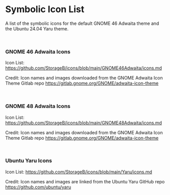 # Symbolic Icon List

A list of the symbolic icons for the default GNOME 46 Adwaita theme and the Ubuntu 24.04 Yaru theme.

<br>

### GNOME 46 Adwaita Icons

Icon List: https://github.com/StorageB/icons/blob/main/GNOME46Adwaita/icons.md

Credit: Icon names and images downloaded from the GNOME Adwaita Icon Theme Gitlab repo https://gitlab.gnome.org/GNOME/adwaita-icon-theme

<br>

### GNOME 48 Adwaita Icons

Icon List: https://github.com/StorageB/icons/blob/main/GNOME48Adwaita/icons.md

Credit: Icon names and images downloaded from the GNOME Adwaita Icon Theme Gitlab repo https://gitlab.gnome.org/GNOME/adwaita-icon-theme

<br>

### Ubuntu Yaru Icons

Icon List: https://github.com/StorageB/icons/blob/main/Yaru/icons.md

Credit: Icon names and images are linked from the Ubuntu Yaru GitHub repo
https://github.com/ubuntu/yaru

<br>
